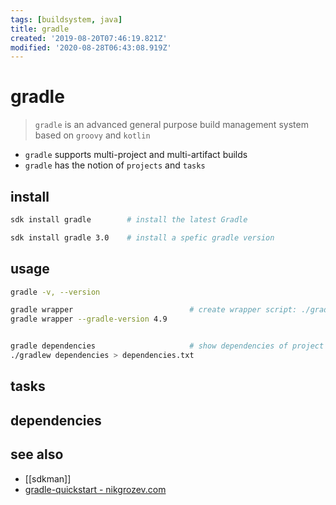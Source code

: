 ```yaml
---
tags: [buildsystem, java]
title: gradle
created: '2019-08-20T07:46:19.821Z'
modified: '2020-08-28T06:43:08.919Z'
---
```


# gradle

> `gradle` is an advanced general purpose build management system based on `groovy` and `kotlin`

- `gradle` supports multi-project and multi-artifact builds
- `gradle` has the notion of `projects` and `tasks`


## install
```sh
sdk install gradle        # install the latest Gradle

sdk install gradle 3.0    # install a spefic gradle version
```

## usage
```sh
gradle -v, --version

gradle wrapper                          # create wrapper script: ./gradlew
gradle wrapper --gradle-version 4.9


gradle dependencies                     # show dependencies of project
./gradlew dependencies > dependencies.txt
```

## tasks

## dependencies

## see also
- [[sdkman]]
- [gradle-quickstart - nikgrozev.com](https://nikgrozev.com/2017/02/10/gradle-quickstart/)
